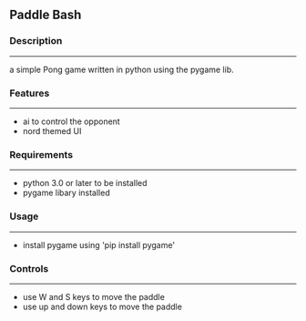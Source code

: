 ## Paddle Bash

### Description 
 ---
a simple Pong game written in python using the pygame lib.

### Features
---
 * ai to control the opponent
 * nord themed UI 
 
### Requirements
---

 * python 3.0 or later to be installed
 * pygame libary installed

### Usage
---
 * install pygame using 'pip install pygame'
 
### Controls
---
 * use W and S keys to move the paddle
 * use up and down keys to move the paddle

